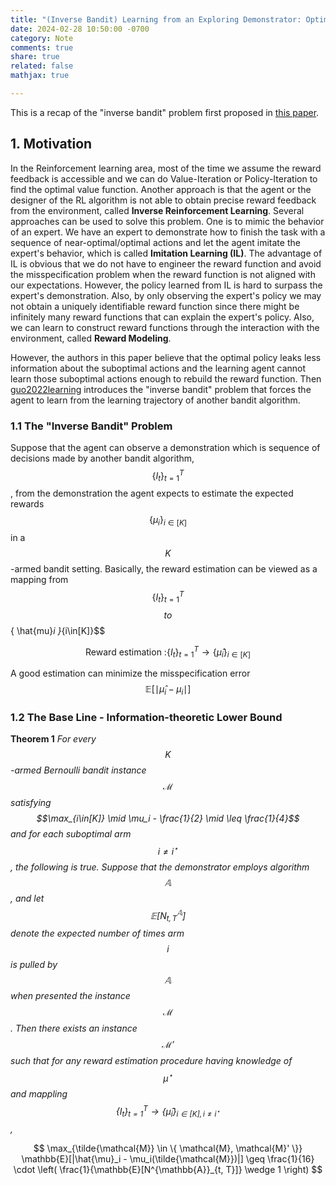 ```yaml
---
title: "(Inverse Bandit) Learning from an Exploring Demonstrator: Optimal Reward Estimation for Bandits"
date: 2024-02-28 10:50:00 -0700
category: Note
comments: true
share: true
related: false
mathjax: true

---
```


This is a recap of the "inverse bandit" problem first proposed in [this paper](https://arxiv.org/pdf/2106.14866.pdf).

## 1. Motivation

In the Reinforcement learning area, most of the time we assume the reward feedback is accessible and we can do Value-Iteration or Policy-Iteration to find the optimal value function. Another approach is that the agent or the designer of the RL algorithm is not able to obtain precise reward feedback from the environment, called **Inverse Reinforcement Learning**. Several approaches can be used to solve this problem. One is to mimic the behavior of an expert. We have an expert to demonstrate how to finish the task with a sequence of near-optimal/optimal actions and let the agent imitate the expert's behavior, which is called **Imitation Learning (IL)**. The advantage of IL is obvious that we do not have to engineer the reward function and avoid the misspecification problem when the reward function is not aligned with our expectations. However, the policy learned from IL is hard to surpass the expert's demonstration. Also, by only observing the expert's policy we may not obtain a uniquely identifiable reward function since there might be infinitely many reward functions that can explain the expert's policy. Also, we can learn to construct reward functions through the interaction with the environment, called **Reward Modeling**. 

However, the authors in this paper believe that the optimal policy leaks less information about the suboptimal actions and the learning agent cannot learn those suboptimal actions enough to rebuild the reward function. Then [guo2022learning](https://arxiv.org/pdf/2106.14866.pdf) introduces the "inverse bandit" problem that forces the agent to learn from the learning trajectory of another bandit algorithm.

### 1.1 The "Inverse Bandit" Problem

Suppose that the agent can observe a demonstration which is sequence of decisions made by another bandit algorithm, $$\{ I_t \}_{t=1}^T$$, from the demonstration the agent expects to estimate the expected rewards $$\{ \mu_i \}_{i\in[K]}$$ in a $$K$$-armed bandit setting. Basically, the reward estimation can be viewed as a mapping from $$\{ I_t \}_{t=1}^T$$ $$ to $$\{ \hat\{mu}_i \}_{i\in[K]}$$


$$
\text{Reward estimation :} \{ I_t \}_{t=1}^T \to\{ \hat{\mu}_i \}_{i\in[K]}
$$


A good estimation can minimize the misspecification error $$\mathbb{E}[ \mid \hat{\mu}_i - \mu_i \mid]$$

### 1.2 The Base Line - Information-theoretic Lower Bound

**Theorem 1** *For every $$K$$-armed Bernoulli bandit instance $$\mathcal{M}$$ satisfying $$\max_{i\in[K]} \mid \mu_i - \frac{1}{2} \mid \leq \frac{1}{4}$$ and for each suboptimal arm $$i\neq i^\star$$, the following is true. Suppose that the demonstrator employs algorithm $$\mathbb{A}$$, and let $$\mathbb{E}[N^{\mathbb{A}}_{t, T}]$$ denote the expected number of times arm $$i$$ is pulled by $$\mathbb{A}$$ when presented the instance $$\mathcal{M}$$. Then there exists an instance $$\mathcal{M}'$$ such that for any reward estimation procedure having knowledge of $$\mu^\star$$ and mappling $$\{I_t\}_{t=1}^T \to \{ \hat{\mu}_i \}_{i\in[K], i \neq i^\star}$$,*


$$
\max_{\tilde{\mathcal{M}} \in \{ \mathcal{M}, \mathcal{M}' \}} \mathbb{E}[|\hat{\mu}_i - \mu_i(\tilde{\mathcal{M}})|]
\geq
\frac{1}{16} \cdot \left( \frac{1}{\mathbb{E}[N^{\mathbb{A}}_{t, T}]} \wedge 1 \right)
$$
